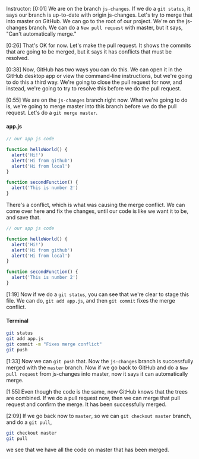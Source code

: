 Instructor: [0:01] We are on the branch `js-changes`. If we do a `git status`, it says our branch is up-to-date with origin js-changes. Let's try to merge that into master on GitHub. We can go to the root of our project. We're on the js-changes branch. We can do a `New pull request` with master, but it says, "Can't automatically merge."

[0:26] That's OK for now. Let's make the pull request. It shows the commits that are going to be merged, but it says it has conflicts that must be resolved.

[0:38] Now, GitHub has two ways you can do this. We can open it in the GitHub desktop app or view the command-line instructions, but we're going to do this a third way. We're going to close the pull request for now, and instead, we're going to try to resolve this before we do the pull request.

[0:55] We are on the `js-changes` branch right now. What we're going to do is, we're going to merge master into this branch before we do the pull request. Let's do a `git merge master`.

#### app.js

```js
// our app js code

function helloWorld() {
  alert('Hi!')
  alert('Hi from github')
  alert('Hi from local')
}

function secondFunction() {
  alert('This is number 2')
}
```

There's a conflict, which is what was causing the merge conflict. We can come over here and fix the changes, until our code is like we want it to be, and save that.

```js
// our app js code

function helloWorld() {
  alert('Hi!')
  alert('Hi from github')
  alert('Hi from local')
}

function secondFunction() {
  alert('This is number 2')
}
```

[1:19] Now if we do a `git status`, you can see that we're clear to stage this file. We can do, `git add app.js`, and then `git commit` fixes the merge conflict.

#### Terminal

```bash
git status
git add app.js
git commit -m "Fixes merge conflict"
git push
```

[1:33] Now we can `git push` that. Now the `js-changes` branch is successfully merged with the `master` branch. Now if we go back to GitHub and do a `New pull request` from js-changes into master, now it says it can automatically merge.

[1:55] Even though the code is the same, now GitHub knows that the trees are combined. If we do a pull request now, then we can merge that pull request and confirm the merge. It has been successfully merged.

[2:09] If we go back now to `master`, so we can `git checkout master` branch, and do a `git pull`,

```bash
git checkout master
git pull
```

we see that we have all the code on master that has been merged.
